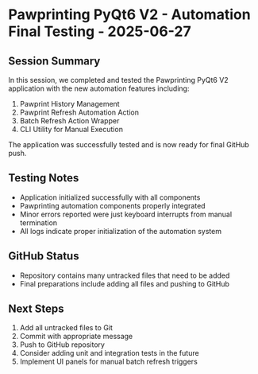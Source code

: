 # Pawprinting PyQt6 V2 - Automation Final Testing - 2025-06-27

## Session Summary
In this session, we completed and tested the Pawprinting PyQt6 V2 application with the new automation features including:

1. Pawprint History Management
2. Pawprint Refresh Automation Action
3. Batch Refresh Action Wrapper
4. CLI Utility for Manual Execution

The application was successfully tested and is now ready for final GitHub push.

## Testing Notes
- Application initialized successfully with all components
- Pawprinting automation components properly integrated
- Minor errors reported were just keyboard interrupts from manual termination
- All logs indicate proper initialization of the automation system

## GitHub Status
- Repository contains many untracked files that need to be added
- Final preparations include adding all files and pushing to GitHub

## Next Steps
1. Add all untracked files to Git
2. Commit with appropriate message
3. Push to GitHub repository
4. Consider adding unit and integration tests in the future
5. Implement UI panels for manual batch refresh triggers
